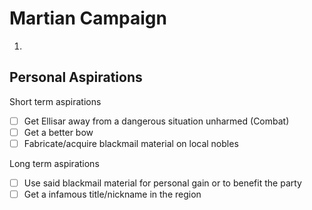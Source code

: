 # Martian Campaign
1. 

## Personal Aspirations
Short term aspirations
- [ ] Get Ellisar away from a dangerous situation unharmed (Combat)
- [ ] Get a better bow
- [ ] Fabricate/acquire blackmail material on local nobles

Long term aspirations
- [ ] Use said blackmail material for personal gain or to benefit the party
- [ ] Get a infamous title/nickname in the region